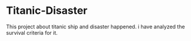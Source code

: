 # Titanic-Disaster
This project about titanic ship and disaster happened. i have analyzed the survival criteria for it.
